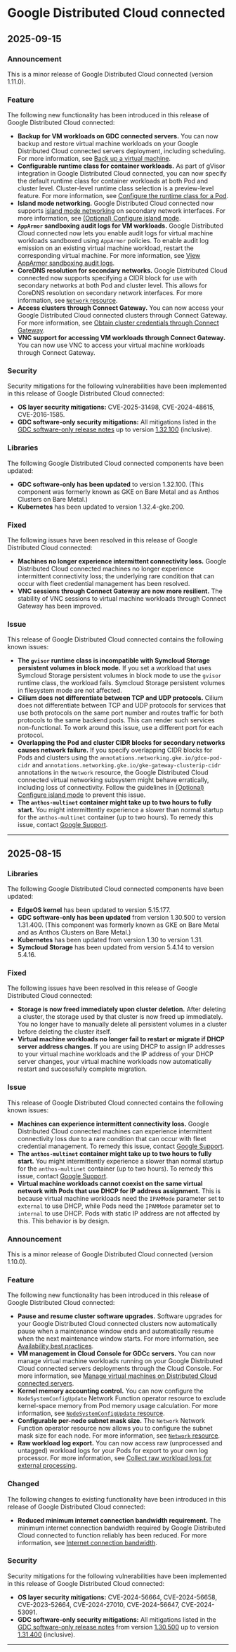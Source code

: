 # Google Distributed Cloud connected

## 2025-09-15

### Announcement

This is a minor release of Google Distributed Cloud connected (version 1.11.0).

### Feature

The following new functionality has been introduced in this release of Google Distributed Cloud connected:

* **Backup for VM workloads on GDC connected servers.** You can now backup and restore virtual machine workloads on your Google Distributed Cloud connected servers deployment, including scheduling. For more information, see [Back up a virtual machine](https://cloud.google.com/distributed-cloud/edge/latest/docs/vm-servers#back_up_a_virtual_machine).
* **Configurable runtime class for container workloads.** As part of gVisor integration in Google Distributed Cloud connected, you can now specify the default runtime class for container workloads at both Pod and cluster level. Cluster-level runtime class selection is a preview-level feature. For more information, see [Configure the runtime class for a Pod](https://cloud.google.com/distributed-cloud/edge/latest/docs/deploy#runtime-class).
* **Island mode networking.** Google Distributed Cloud connected now supports [island mode networking](https://cloud.google.com/kubernetes-engine/distributed-cloud/bare-metal/docs/reference/flat-vs-island-network) on secondary network interfaces. For more information, see [(Optional) Configure island mode](https://cloud.google.com/distributed-cloud/edge/latest/docs/networking#island-mode).
* **`AppArmor` sandboxing audit logs for VM workloads.** Google Distributed Cloud connected now lets you enable audit logs for virtual machine workloads sandboxed using `AppArmor` policies. To enable audit log emission on an existing virtual machine workload, restart the corresponding virtual machine. For more information, see [View AppArmor sandboxing audit logs](https://cloud.google.com/distributed-cloud/edge/latest/docs/vm-servers#view_apparmor_sandboxing_audit_logs).
* **CoreDNS resolution for secondary networks.** Google Distributed Cloud connected now supports specifying a CIDR block for use with secondary networks at both Pod and cluster level. This allows for CoreDNS resolution on secondary network interfaces. For more information, see [`Network` resource](https://cloud.google.com/distributed-cloud/edge/latest/docs/network-function#Network).
* **Access clusters through Connect Gateway.** You can now access your Google Distributed Cloud connected clusters through Connect Gateway. For more information, see [Obtain cluster credentials through Connect Gateway](https://cloud.google.com/distributed-cloud/edge/latest/docs/clusters#gateway).
* **VNC support for accessing VM workloads through Connect Gateway.** You can now use VNC to access your virtual machine workloads through Connect Gateway.

### Security

Security mitigations for the following vulnerabilities have been implemented in this release of Google Distributed Cloud connected:

* **OS layer security mitigations:** CVE-2025-31498, CVE-2024-48615, CVE-2016-1585.
* **GDC software-only security mitigations:** All mitigations listed in the [GDC software-only release notes](https://cloud.google.com/kubernetes-engine/distributed-cloud/bare-metal/docs/vulnerabilities) up to version [1.32.100](https://cloud.google.com/kubernetes-engine/distributed-cloud/bare-metal/docs/vulnerabilities#1.32) (inclusive).

### Libraries

The following Google Distributed Cloud connected components have been updated:

* **GDC software-only has been updated** to version 1.32.100. (This component was formerly known as GKE on Bare Metal and as Anthos Clusters on Bare Metal.)
* **Kubernetes** has been updated to version 1.32.4-gke.200.

### Fixed

The following issues have been resolved in this release of Google Distributed Cloud connected:

* **Machines no longer experience intermittent connectivity loss.** Google Distributed Cloud connected machines no longer experience intermittent connectivity loss; the underlying rare condition that can occur with fleet credential management has been resolved.
* **VNC sessions through Connect Gateway are now more resilient.** The stability of VNC sessions to virtual machine workloads through Connect Gateway has been improved.

### Issue

This release of Google Distributed Cloud connected contains the following known issues:

* **The `gvisor` runtime class is incompatible with Symcloud Storage persistent volumes in block mode.** If you set a workload that uses Symcloud Storage persistent volumes in block mode to use the `gvisor` runtime class, the workload fails. Symcloud Storage persistent volumes in filesystem mode are not affected.
* **Cilium does not differentiate between TCP and UDP protocols.** Cilium does not differentiate between TCP and UDP protocols for services that use both protocols on the same port number and routes traffic for both protocols to the same backend pods. This can render such services non-functional. To work around this issue, use a different port for each protocol.
* **Overlapping the Pod and cluster CIDR blocks for secondary networks causes network failure.** If you specify overlapping CIDR blocks for Pods and clusters using the `annotations.networking.gke.io/gdce-pod-cidr` and `annotations.networking.gke.io/gke-gateway-clusterip-cidr` annotations in the `Network` resource, the Google Distributed Cloud connected virtual networking subsystem might behave erratically, including loss of connectivity. Follow the guidelines in [(Optional) Configure island mode](https://cloud.google.com/distributed-cloud/edge/latest/docs/networking#island-mode) to prevent this issue.
* **The `anthos-multinet` container might take up to two hours to fully start.** You might intermittently experience a slower than normal startup for the `anthos-multinet` container (up to two hours). To remedy this issue, contact [Google Support](https://cloud.google.com/distributed-cloud/edge/latest/docs/getting-support).

---
## 2025-08-15

### Libraries

The following Google Distributed Cloud connected components have been updated:

* **EdgeOS kernel** has been updated to version 5.15.177.
* **GDC software-only has been updated** from version 1.30.500 to version 1.31.400. (This component was formerly known as GKE on Bare Metal and as Anthos Clusters on Bare Metal.)
* **Kubernetes** has been updated from version 1.30 to version 1.31.
* **Symcloud Storage** has been updated from version 5.4.14 to version 5.4.16.

### Fixed

The following issues have been resolved in this release of Google Distributed Cloud connected:

* **Storage is now freed immediately upon cluster deletion.** After deleting a cluster, the storage used by that cluster is now freed up immediately. You no longer have to manually delete all persistent volumes in a cluster before deleting the cluster itself.
* **Virtual machine workloads no longer fail to restart or migrate if DHCP server address changes.** If you are using DHCP to assign IP addresses to your virtual machine workloads and the IP address of your DHCP server changes, your virtual machine workloads now automatically restart and successfully complete migration.

### Issue

This release of Google Distributed Cloud connected contains the following known issues:

* **Machines can experience intermittent connectivity loss.** Google Distributed Cloud connected machines can experience intermittent connectivity loss due to a rare condition that can occur with fleet credential management. To remedy this issue, contact [Google Support](https://cloud.google.com/distributed-cloud/edge/latest/docs/getting-support).
* **The `anthos-multinet` container might take up to two hours to fully start.** You might intermittently experience a slower than normal startup for the `anthos-multinet` container (up to two hours). To remedy this issue, contact [Google Support](https://cloud.google.com/distributed-cloud/edge/latest/docs/getting-support).
* **Virtual machine workloads cannot coexist on the same virtual network with Pods that use DHCP for IP address assignment.** This is because virtual machine workloads need the `IPAMMode` parameter set to `external` to use DHCP, while Pods need the `IPAMMode` parameter set to `internal` to use DHCP. Pods with static IP address are not affected by this. This behavior is by design.

### Announcement

This is a minor release of Google Distributed Cloud connected (version 1.10.0).

### Feature

The following new functionality has been introduced in this release of Google Distributed Cloud connected:

* **Pause and resume cluster software upgrades.** Software upgrades for your Google Distributed Cloud connected clusters now automatically pause when a maintenance window ends and automatically resume when the next maintenance window starts. For more information, see [Availability best practices](https://cloud.google.com/distributed-cloud/edge/latest/docs/availability).
* **VM management in Cloud Console for GDCc servers.** You can now manage virtual machine workloads running on your Google Distributed Cloud connected servers deployments through the Cloud Console. For more information, see [Manage virtual machines on Distributed Cloud connected servers](https://cloud.google.com/distributed-cloud/edge/latest/docs/vm-servers).
* **Kernel memory accounting control.** You can now configure the `NodeSystemConfigUpdate` Network Function operator resource to exclude kernel-space memory from Pod memory usage calculation. For more information, see [`NodeSystemConfigUpdate` resource](https://cloud.google.com/distributed-cloud/edge/latest/docs/network-function#NodeSystemConfigUpdate).
* **Configurable per-node subnet mask size.** The `Network` Network Function operator resource now allows you to configure the subnet mask size for each node. For more information, see [`Network` resource](https://cloud.google.com/distributed-cloud/edge/latest/docs/network-function#Network).
* **Raw workload log export.** You can now access raw (unprocessed and untagged) workload logs for your Pods for export to your own log processor. For more information, see [Collect raw workload logs for external processing](https://cloud.google.com/distributed-cloud/edge/latest/docs/logs-metrics#collect_raw_workload_logs_for_external_processing).

### Changed

The following changes to existing functionality have been introduced in this release of Google Distributed Cloud connected:

* **Reduced minimum internet connection bandwidth requirement.** The minimum internet connection bandwidth required by Google Distributed Cloud connected to function reliably has been reduced. For more information, see [Internet connection bandwidth](https://cloud.google.com/distributed-cloud/edge/latest/docs/requirements#internet-bandwidth).

### Security

Security mitigations for the following vulnerabilities have been implemented in this release of Google Distributed Cloud connected:

* **OS layer security mitigations:** CVE-2024-56664, CVE-2024-56658, CVE-2023-52664, CVE-2024-27010, CVE-2024-56647, CVE-2024-53091.
* **GDC software-only security mitigations:** All mitigations listed in the [GDC software-only release notes](https://cloud.google.com/kubernetes-engine/distributed-cloud/bare-metal/docs/vulnerabilities) from version [1.30.500](https://cloud.google.com/kubernetes-engine/distributed-cloud/bare-metal/docs/vulnerabilities#1.30) up to version [1.31.400](https://cloud.google.com/kubernetes-engine/distributed-cloud/bare-metal/docs/vulnerabilities#1.31) (inclusive).

---
